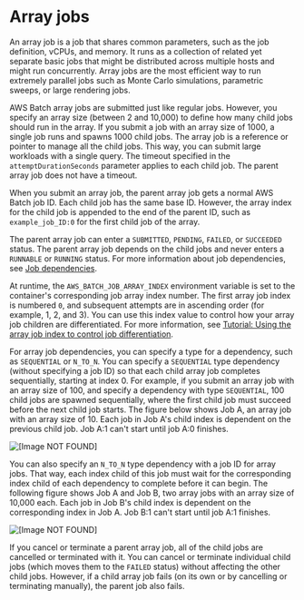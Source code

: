 # Array jobs<a name="array_jobs"></a>

An array job is a job that shares common parameters, such as the job definition, vCPUs, and memory\. It runs as a collection of related yet separate basic jobs that might be distributed across multiple hosts and might run concurrently\. Array jobs are the most efficient way to run extremely parallel jobs such as Monte Carlo simulations, parametric sweeps, or large rendering jobs\.

AWS Batch array jobs are submitted just like regular jobs\. However, you specify an array size \(between 2 and 10,000\) to define how many child jobs should run in the array\. If you submit a job with an array size of 1000, a single job runs and spawns 1000 child jobs\. The array job is a reference or pointer to manage all the child jobs\. This way, you can submit large workloads with a single query\. The timeout specified in the `attemptDurationSeconds` parameter applies to each child job\. The parent array job does not have a timeout\.

When you submit an array job, the parent array job gets a normal AWS Batch job ID\. Each child job has the same base ID\. However, the array index for the child job is appended to the end of the parent ID, such as `example_job_ID:0` for the first child job of the array\. 

The parent array job can enter a `SUBMITTED`, `PENDING`, `FAILED`, or `SUCCEEDED` status\. The parent array job depends on the child jobs and never enters a `RUNNABLE` or `RUNNING` status\. For more information about job dependencies, see [Job dependencies](job_dependencies.md)\.

At runtime, the `AWS_BATCH_JOB_ARRAY_INDEX` environment variable is set to the container's corresponding job array index number\. The first array job index is numbered `0`, and subsequent attempts are in ascending order \(for example, 1, 2, and 3\)\. You can use this index value to control how your array job children are differentiated\. For more information, see [Tutorial: Using the array job index to control job differentiation](array_index_example.md)\.

For array job dependencies, you can specify a type for a dependency, such as `SEQUENTIAL` or `N_TO_N`\. You can specify a `SEQUENTIAL` type dependency \(without specifying a job ID\) so that each child array job completes sequentially, starting at index 0\. For example, if you submit an array job with an array size of 100, and specify a dependency with type `SEQUENTIAL`, 100 child jobs are spawned sequentially, where the first child job must succeed before the next child job starts\. The figure below shows Job A, an array job with an array size of 10\. Each job in Job A's child index is dependent on the previous child job\. Job A:1 can't start until job A:0 finishes\.

![\[Image NOT FOUND\]](http://docs.aws.amazon.com/batch/latest/userguide/images/sequential-dep.png)

You can also specify an `N_TO_N` type dependency with a job ID for array jobs\. That way, each index child of this job must wait for the corresponding index child of each dependency to complete before it can begin\. The following figure shows Job A and Job B, two array jobs with an array size of 10,000 each\. Each job in Job B's child index is dependent on the corresponding index in Job A\. Job B:1 can't start until job A:1 finishes\. 

![\[Image NOT FOUND\]](http://docs.aws.amazon.com/batch/latest/userguide/images/n-to-n-dep.png)

If you cancel or terminate a parent array job, all of the child jobs are cancelled or terminated with it\. You can cancel or terminate individual child jobs \(which moves them to the `FAILED` status\) without affecting the other child jobs\. However, if a child array job fails \(on its own or by cancelling or terminating manually\), the parent job also fails\.